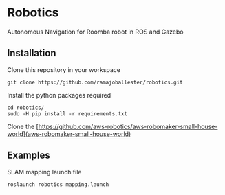 # Robotics
Autonomous Navigation for Roomba robot in ROS and Gazebo

## Installation

Clone this repository in your workspace

```
git clone https://github.com/ramajoballester/robotics.git
```

Install the python packages required

```
cd robotics/
sudo -H pip install -r requirements.txt
```
Clone the [https://github.com/aws-robotics/aws-robomaker-small-house-world](aws-robomaker-small-house-world)


## Examples

SLAM mapping launch file

``` bash
roslaunch robotics mapping.launch
```
